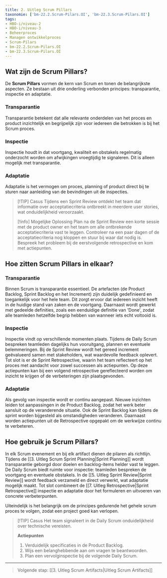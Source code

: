 ```yaml
---
title: 2. Uitleg Scrum Pillars
taxonomie: ['bm-22.2.Scrum-Pilars.OI', 'bm-22.3.Scrum-Pilars.OI']
tags:
- HBO-i/niveau-2
- HBO-i/niveau-3
- Beheerproces
- Managen ontwikkelproces
- Scrum-Pilars
- bm-22.2.Scrum-Pilars.OI
- bm-22.3.Scrum-Pilars.OI
---
```


## Wat zijn de Scrum Pillars?
De **Scrum Pillars** vormen de kern van Scrum en tonen de belangrijkste aspecten. Ze bestaan uit drie onderling verbonden principes: transparantie, inspectie en adaptatie.

### Transparantie
Transparantie betekent dat alle relevante onderdelen van het proces en product inzichtelijk en begrijpelijk zijn voor iedereen die betrokken is bij het Scrum proces.

### Inspectie
Inspectie houdt in dat voortgang, kwaliteit en obstakels regelmatig onderzocht worden om afwijkingen vroegtijdig te signaleren. Dit is alleen mogelijk met transparantie.

### Adaptatie
Adaptatie is het vermogen om proces, planning of product direct bij te sturen naar aanleiding van de bevindingen uit de inspecties.

> [!TIP] Casus
> Tijdens een Sprint Review ontdekt het team dat informatie over acceptatiecriteria ontbreekt in meerdere user stories, wat onduidelijkheid veroorzaakt.
> 
> [!info] Mogelijke Oplossing
> Plan na de Sprint Review een korte sessie met de product owner en het team om alle ontbrekende acceptatiecriteria vast te leggen. Controleer na een paar dagen of de acceptatiecriteria nog kloppen en stuur bij waar dat nodig is. Bespreek het probleem bij de eerstvolgende retrospective en kom met actiepunten.

## Hoe zitten Scrum Pillars in elkaar?
### Transparantie
Binnen Scrum is transparantie essentieel. De artefacten (de Product Backlog, Sprint Backlog en het Increment) zijn duidelijk gedefinieerd en toegankelijk voor het hele team. Dit zorgt ervoor dat iedereen inzicht heeft in de huidige stand van zaken en de voortgang. Daarnaast wordt gewerkt met gedeelde definities, zoals een eenduidige definitie van 'Done', zodat alle teamleden hetzelfde begrip hebben van wanneer iets echt voltooid is.

### Inspectie
Inspectie vindt op verschillende momenten plaats. Tijdens de Daily Scrum bespreken teamleden dagelijks hun vooruitgang, plannen en eventuele belemmeringen. Bij de Sprint Review wordt het gereed increment geëvalueerd samen met stakeholders, wat waardevolle feedback oplevert. Tot slot is er de Sprint Retrospective, waarin het team reflecteert op het proces met aandacht voor zowel successen als actiepunten. Op deze actiepunten kan bij een volgend retrospective gereflecteerd worden om inzicht te krijgen of de verbeteringen zijn plaatsgevonden.

### Adaptatie
Als gevolg van inspectie wordt er continu aangepast. Nieuwe inzichten leiden tot aanpassingen in de Product Backlog, zodat het werk beter aansluit op de veranderende situatie. Ook de Sprint Backlog kan tijdens de sprint worden bijgesteld als omstandigheden veranderen. Daarnaast worden actiepunten uit de Retrospective opgepakt om de werkwijze continu te verbeteren.

## Hoe gebruik je Scrum Pillars?
In elk Scrum evenement en bij elk artifact dienen de pilaren als richtlijn. Tijdens de [[3. Uitleg Scrum Sprint Planning|Sprint Planning]] wordt transparantie geborgd door doelen en backlog-items helder vast te leggen. De Daily Scrum biedt ruimte voor inspectie: teamleden bespreken de voortgang en eventuele obstakels. In de [[5. Uitleg Sprint Review|Sprint Review]] wordt feedback verzameld en direct verwerkt, wat adaptatie mogelijk maakt. Tot slot combineert de [[7. Uitleg Retrospective|Sprint Retrospective]] inspectie en adaptatie door het formuleren en uitvoeren van concrete verbeterpunten.

Uiteindelijk is het belangrijk om de principes gedurende het gehele scrum proces te volgen, zodat een project goed kan verlopen.

> [!TIP] Casus
> Het team signaleert in de Daily Scrum onduidelijkheid over technische vereisten.
> 
> **Actiepunten**
> 1. Verduidelijk specificaties in de Product Backlog.
> 2. Wijs een belanghebbende aan om vragen te beantwoorden.
> 3. Plan een vervolginspectie bij de volgende Daily Scrum.

---

> Volgende stap: [[3. Uitleg Scrum Artifacts|Uitleg Scrum Artifacts]]

